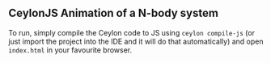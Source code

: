 ## CeylonJS Animation of a N-body system

To run, simply compile the Ceylon code to JS using `ceylon compile-js` (or just import the project into the IDE and it will do that automatically) and open `index.html` in your favourite browser.

